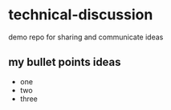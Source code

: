 # technical-discussion
demo repo for sharing and communicate ideas
## my bullet points ideas
* one
* two
* three
